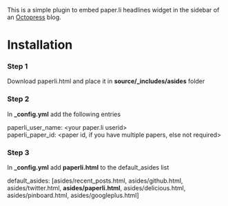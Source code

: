 This is a simple plugin to embed paper.li headlines widget in the sidebar of an [Octopress](http://octopress.org) blog.

# Installation
### Step 1
Download paperli.html and place it in __source/\_includes/asides__ folder

### Step 2
In __\_config.yml__ add the following entries

paperli_user_name: \<your paper.li userid\>  
paperli_paper_id: \<paper id, if you have multiple papers, else not required\>  


### Step 3
In __\_config.yml__ add __paperli.html__ to the default_asides list  

default_asides: [asides/recent_posts.html, asides/github.html, asides/twitter.html, __asides/paperli.html__, asides/delicious.html, asides/pinboard.html, asides/googleplus.html]
